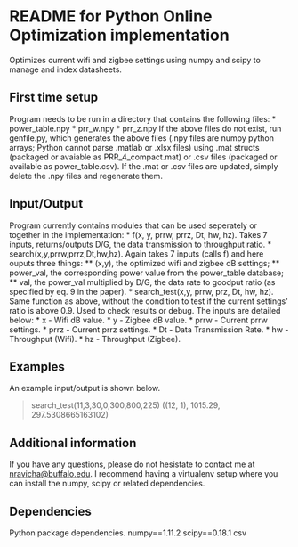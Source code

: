# README for Python Online Optimization implementation
Optimizes current wifi and zigbee settings using numpy and scipy to manage and index datasheets.

## First time setup
Program needs to be run in a directory that contains the following files:
	* power_table.npy
	* prr_w.npy
	* prr_z.npy
If the above files do not exist, run genfile.py, which generates the above files (.npy files are numpy python arrays;
Python cannot parse .matlab or .xlsx files) using .mat structs (packaged or avaiable as PRR_4_compact.mat) or .csv files (packaged or available as power_table.csv). If the .mat or .csv files are updated, simply delete the .npy files and regenerate them. 

## Input/Output
Program currently contains modules that can be used seperately or together in the implementation:
	* f(x, y, prrw, prrz, Dt, hw, hz). Takes 7 inputs, returns/outputs D/G, the data transmission to throughput
	 ratio.
	* search(x,y,prrw,prrz,Dt,hw,hz). Again takes 7 inputs (calls f) and here ouputs three things:
	  ** (x,y), the optimized wifi and zigbee dB settings;
	  ** power_val, the corresponding power value from the power_table database;
	  ** val, the power_val multiplied by D/G, the data rate to goodput ratio (as specified by eq. 9 in
	     the paper).
	* search_test(x,y, prrw, prz, Dt, hw, hz). Same function as above, without the condition to test if the
	  current settings' ratio is above 0.9. Used to check results or debug.
The inputs are detailed below:
    	* x - Wifi dB value.
	* y - Zigbee dB value.
	* prrw - Current prrw settings.
	* prrz - Current prrz settings.
	* Dt - Data Transmission Rate.
	* hw - Throughput (Wifi).
	* hz - Throughput (Zigbee).

## Examples
An example input/output is shown below.
   > search_test(11,3,30,0,300,800,225)
   > ((12, 1), 1015.29, 297.5308665163102)

## Additional information
If you have any questions, please do not hesistate to contact me at nravicha@buffalo.edu.
I recommend having a virtualenv setup where you can install the numpy, scipy or related dependencies.

## Dependencies
Python package dependencies.
numpy==1.11.2
scipy==0.18.1
csv
